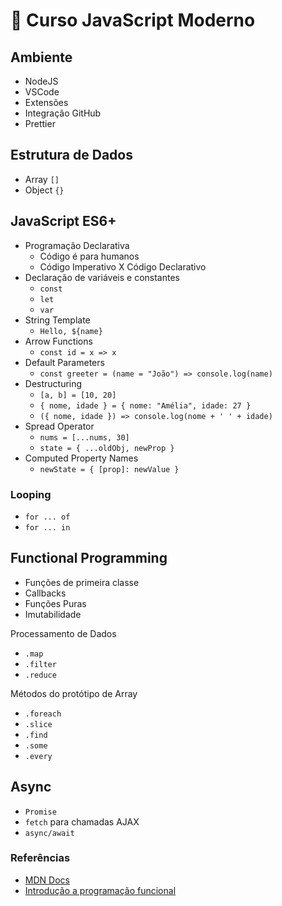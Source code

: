 # :milky_way: Curso JavaScript Moderno

## Ambiente

- NodeJS
- VSCode
- Extensões
- Integração GitHub
- Prettier

## Estrutura de Dados

- Array `[]`
- Object `{}`

## JavaScript ES6+

- Programação Declarativa
  - Código é para humanos
  - Código Imperativo X Código Declarativo
- Declaração de variáveis e constantes
  - `const`
  - `let`
  - `var`
- String Template
  - `Hello, ${name}`
- Arrow Functions
  - `const id = x => x`
- Default Parameters
  - `const greeter = (name = "João") => console.log(name)`
- Destructuring
  - `[a, b] = [10, 20]`
  - `{ nome, idade } = { nome: "Amélia", idade: 27 }`
  - `({ nome, idade }) => console.log(nome + ' ' + idade)`
- Spread Operator
  - `nums = [...nums, 30]`
  - `state = { ...oldObj, newProp }`
- Computed Property Names
  - `newState = { [prop]: newValue }`

### Looping

- `for ... of`
- `for ... in`

## Functional Programming

- Funções de primeira classe
- Callbacks
- Funções Puras
- Imutabilidade

Processamento de Dados

- `.map`
- `.filter`
- `.reduce`

Métodos do protótipo de Array

- `.foreach`
- `.slice`
- `.find`
- `.some`
- `.every`

## Async

- `Promise`
- `fetch` para chamadas AJAX
- `async/await`

### Referências

- [MDN Docs](https://developer.mozilla.org/docs/Web/JavaScript/Reference)
- [Introdução a programação funcional](https://hackernoon.com/javascript-and-functional-programming-an-introduction-286aa625e26d)
